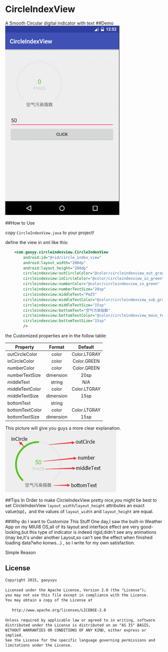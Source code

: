 # CircleIndexView
A Smooth Circular digital indicator with text
##Demo
![images](https://github.com/gaoyuyu/CircleIndexView/raw/master/captures/appgif.gif)

##How to Use

copy `CircleIndexView.java` to your project!

define the view in xml like this:

```xml
    <com.gaoyy.circleindexview.CircleIndexView
        android:id="@+id/circle_index_view"
        android:layout_width="200dp"
        android:layout_height="200dp"
        circleindexview:outCircleColor="@color/circleindexview_out_gray"
        circleindexview:inCircleColor="@color/circleindexview_in_green"
        circleindexview:numberColor="@color/circleindexview_in_green"
        circleindexview:numberTextSize="20sp"
        circleindexview:middleText="Pm25"
        circleindexview:middleTextColor="@color/circleindexview_sub_gray"
        circleindexview:middleTextSize="15sp"
        circleindexview:bottomText="空气污染指数"
        circleindexview:bottomTextColor="@color/circleindexview_main_text"
        circleindexview:bottomTextSize="15sp"
        />
```

the Customized properties are in the follow table:

| Property        | Format           | Default  |
| ------------- |:-------------:| :-----:|
|outCircleColor|color|Color.LTGRAY|
|inCircleColor|color|Color.GREEN|
|numberColor|color|Color.GREEN|
|numberTextSize|dimension|20sp|
|middleText|string|N/A|
|middleTextColor|color|Color.LTGRAY|
|middleTextSize|dimension|15sp|
|bottomText|string||
|bottomTextColor|color|Color.LTGRAY|
|bottomTextSize|dimension|15sp|

This picture will give you guys a more clear explanation.
![images](https://github.com/gaoyuyu/CircleIndexView/raw/master/captures/properties_details.png)

##Tips
In Order to make CircleIndexView pretty nice,you might be best to set CircleIndexView `layout_width`/`layout_height` attributes an exact value(sp)，and the values of `layout_width` and `layout_height` are equal.

##Why do I want to Customize This Stuff
One day,I saw the built-in Weather App on my MIUI8 OS,all of its
layout and interface effect are very good-looking,but this type of
indicator is indeed rigid,didn't see any animations (may be,it's under another Layout,so can't see the effect when finished loading data?who konws...) , so I write for my own satisfaction.

Simple Reason

## License

    Copyright 2015, gaoyuyu

    Licensed under the Apache License, Version 2.0 (the "License");
    you may not use this file except in compliance with the License.
    You may obtain a copy of the License at

       http://www.apache.org/licenses/LICENSE-2.0

    Unless required by applicable law or agreed to in writing, software
    distributed under the License is distributed on an "AS IS" BASIS,
    WITHOUT WARRANTIES OR CONDITIONS OF ANY KIND, either express or implied.
    See the License for the specific language governing permissions and
    limitations under the License.

